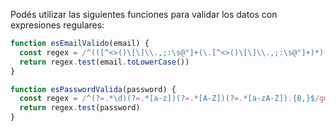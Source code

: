 Podés utilizar las siguientes funciones para validar los datos con expresiones regulares:

```javascript
function esEmailValido(email) {
  const regex = /^(([^<>()\[\]\\.,;:\s@"]+(\.[^<>()\[\]\\.,;:\s@"]+)*)|(".+"))@((\[[0-9]{1,3}\.[0-9]{1,3}\.[0-9]{1,3}\.[0-9]{1,3}\])|(([a-zA-Z\-0-9]+\.)+[a-zA-Z]{2,}))$/
  return regex.test(email.toLowerCase())
}

function esPasswordValida(password) {
  const regex = /^(?=.*\d)(?=.*[a-z])(?=.*[A-Z])(?=.*[a-zA-Z]).{8,}$/gm
  return regex.test(password)
}
```